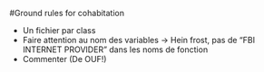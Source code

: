 #Ground rules for cohabitation

- Un fichier par class 
- Faire attention au nom des variables → Hein frost, pas de “FBI INTERNET PROVIDER” dans les noms de fonction
- Commenter (De OUF!)
